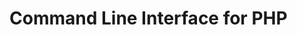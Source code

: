 Command Line Interface for PHP
=================================================================================
